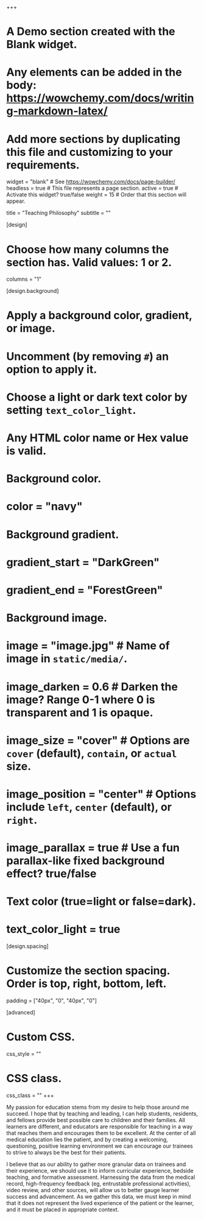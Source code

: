 +++
# A Demo section created with the Blank widget.
# Any elements can be added in the body: https://wowchemy.com/docs/writing-markdown-latex/
# Add more sections by duplicating this file and customizing to your requirements.

widget = "blank"  # See https://wowchemy.com/docs/page-builder/
headless = true  # This file represents a page section.
active = true  # Activate this widget? true/false
weight = 15  # Order that this section will appear.

title = "Teaching Philosophy"
subtitle = ""

[design]
  # Choose how many columns the section has. Valid values: 1 or 2.
  columns = "1"

[design.background]
  # Apply a background color, gradient, or image.
  #   Uncomment (by removing `#`) an option to apply it.
  #   Choose a light or dark text color by setting `text_color_light`.
  #   Any HTML color name or Hex value is valid.

  # Background color.
  # color = "navy"

  # Background gradient.
  # gradient_start = "DarkGreen"
  # gradient_end = "ForestGreen"

  # Background image.
  # image = "image.jpg"  # Name of image in `static/media/`.
  # image_darken = 0.6  # Darken the image? Range 0-1 where 0 is transparent and 1 is opaque.
  # image_size = "cover"  #  Options are `cover` (default), `contain`, or `actual` size.
  # image_position = "center"  # Options include `left`, `center` (default), or `right`.
  # image_parallax = true  # Use a fun parallax-like fixed background effect? true/false

  # Text color (true=light or false=dark).
  # text_color_light = true

[design.spacing]
  # Customize the section spacing. Order is top, right, bottom, left.
  padding = ["40px", "0", "40px", "0"]

[advanced]
 # Custom CSS.
 css_style = ""

 # CSS class.
 css_class = ""
+++

My passion for education stems from my desire to help those around me succeed. I hope that by teaching and leading, I can help students, residents, and fellows provide best possible care to children and their families. All learners are different, and educators are responsible for teaching in a way that reaches them and encourages them to be excellent. At the center of all medical education lies the patient, and by creating a welcoming, questioning, positive learning environment we can encourage our trainees to strive to always be the best for their patients.

I believe that as our ability to gather more granular data on trainees and their experience, we should use it to inform curricular experience, bedside teaching, and formative assessment. Harnessing the data from the medical record, high-frequency feedback (eg, entrustable professional activities), video review, and other sources, will allow us to better gauge learner success and advancement. As we gather this data, we must keep in mind that it does not represent the lived experience of the patient or the learner, and it must be placed in appropriate context.  
